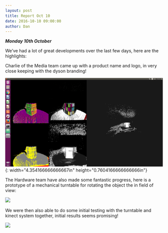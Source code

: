```yaml
---
layout: post
title: Report Oct 10
date: 2016-10-10 09:00:00
author: Dan
---
```


***Monday 10th October***

We’ve had a lot of great developments over the last few days, here are
the highlights:

Charlie of the Media team came up with a product name and logo, in very
close keeping with the dyson branding!

![](/img/blog/13th/media/image02.png){: width="4.354166666666667in" height="0.7604166666666666in"}

The Hardware team have also made some fantastic progress, here is a
prototype of a mechanical turntable for rotating the object the in field
of view:

![](/img/blog/13th/media/image03.jpg)

We were then also able to do some initial testing with the turntable and
kinect system together, initial results seems promising!

![](/img/blog/13th/media/image05.jpg)